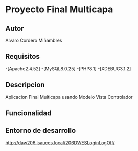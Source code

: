 # Proyecto Final Multicapa

## Autor

Alvaro Cordero Miñambres

## Requisitos

   -[Apache2.4.52]
   -[MySQL8.0.25]
   -[PHP8.1]
   -[XDEBUG3.1.2]

## Descripcion

Aplicacion Final Multicapa usando Modelo Vista Controlador

## Funcionalidad

## Entorno de desarrollo

<http://daw206.isauces.local/206DWESLoginLogOff/>
